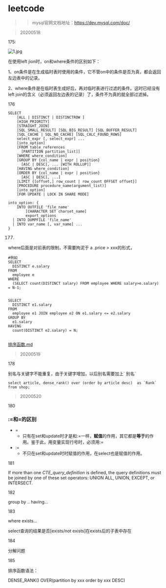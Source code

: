 

# leetcode

> > mysql官网文档地址：https://dev.mysql.com/doc/
> >
> > 

> 20200518

175:

![1.jpg](https://pic.leetcode-cn.com/ad3df1c4ecc7d2dbe85f92cdde8ec9a731fdd20dc4c5629ecb372b21de26c682-1.jpg)



在使用left jion时，on和where条件的区别如下：

1、on条件是在生成临时表时使用的条件，它不管on中的条件是否为真，都会返回左边表中的记录。

2、where条件是在临时表生成好后，再对临时表进行过滤的条件。这时已经没有left join的含义（必须返回左边表的记录）了，条件不为真的就全部过滤掉。



176

```mysql
SELECT
    [ALL | DISTINCT | DISTINCTROW ]
    [HIGH_PRIORITY]
    [STRAIGHT_JOIN]
    [SQL_SMALL_RESULT] [SQL_BIG_RESULT] [SQL_BUFFER_RESULT]
    [SQL_CACHE | SQL_NO_CACHE] [SQL_CALC_FOUND_ROWS]
    select_expr [, select_expr] ...
    [into_option]
    [FROM table_references
      [PARTITION partition_list]]
    [WHERE where_condition]
    [GROUP BY {col_name | expr | position}
      [ASC | DESC], ... [WITH ROLLUP]]
    [HAVING where_condition]
    [ORDER BY {col_name | expr | position}
      [ASC | DESC], ...]
    [LIMIT {[offset,] row_count | row_count OFFSET offset}]
    [PROCEDURE procedure_name(argument_list)]
    [into_option]
    [FOR UPDATE | LOCK IN SHARE MODE]

into_option: {
    INTO OUTFILE 'file_name'
        [CHARACTER SET charset_name]
        export_options
  | INTO DUMPFILE 'file_name'
  | INTO var_name [, var_name] ...
}
```



177.

where后面是对前表的限制，不需要拘泥于 a .price > xxx的形式，

```mysql
#例如
SELECT 
  DISTINCT e.salary
FROM 
  employee e
WHERE 
  (SELECT count(DISTINCT salary) FROM employee WHERE salary>e.salary) = N-1;


SELECT 
  DISTINCT e1.salary
FROM 
  employee e1 JOIN employee e2 ON e1.salary <= e2.salary
GROUP BY 
  e1.salary
HAVING 
  count(DISTINCT e2.salary) = N;
 
```

[排序函数.md](/Users/cty/Documents/myData/笔记/7.数据库/排序函数.md)



> 20200519

178 

别名与关键字不能重复，由于关键字增加，以后别名需要加上\` 别名\` 

```mysql
select article, dense_rank() over (order by article desc)  as `Rank` from shop;
```



> 20200520

180

### :=和=的区别

- =
    - 只有在set和update时才是和:=一样，**赋值**的作用，其它都是**等于**的作用。鉴于此，用变量实现行号时，必须用:=
- :=
    - 不只在set和update时时赋值的作用，在select也是赋值的作用。



181

If more than one *CTE_query_definition* is defined, the query definitions must be joined by one of these set operators: UNION ALL, UNION, EXCEPT, or INTERSECT.



182

group by .. having...



183

where exists...

select查询的结果是否[exists/not exists]在exists后的子表中存在



184

分解问题



185

排序函数语法：

 DENSE_RANK() OVER(partition by xxx order by xxx DESC)